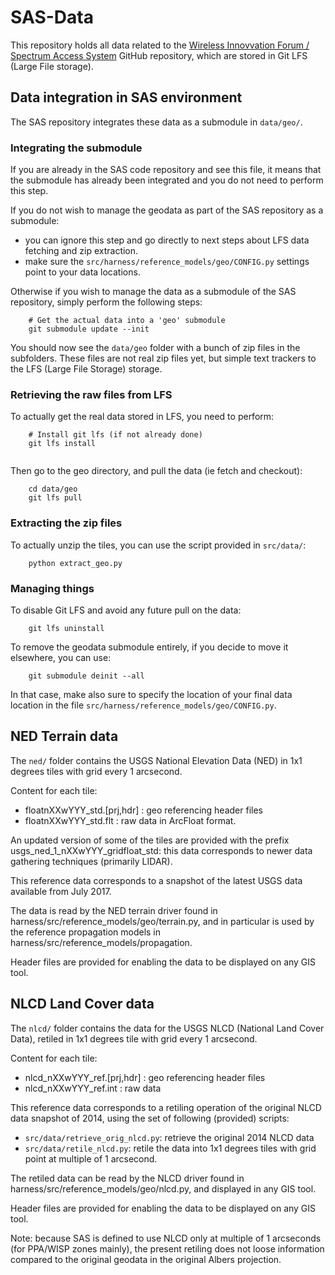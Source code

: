 # SAS-Data

This repository holds all data related to the [Wireless Innovvation Forum / Spectrum Access System](https://github.com/Wireless-Innovation-Forum/Spectrum-Access-System) GitHub repository,
which are stored in Git LFS (Large File storage).

## Data integration in SAS environment

The SAS repository integrates these data as a submodule in `data/geo/`.

### Integrating the submodule
If you are already in the SAS code repository and see this file, it means that the submodule
has already been integrated and you do not need to perform this step.

If you do not wish to manage the geodata as part of the SAS repository as a submodule:

 - you can ignore this step and go directly to next steps about LFS data fetching
 and zip extraction.
 - make sure the `src/harness/reference_models/geo/CONFIG.py` settings point
 to your data locations.

Otherwise if you wish to manage the data as a submodule of the SAS repository, 
simply perform the following steps:

```
    # Get the actual data into a 'geo' submodule
    git submodule update --init
```

You should now see the `data/geo` folder with a bunch of zip files in the subfolders. 
These files are not real zip files yet, but simple text trackers to the LFS (Large File Storage) storage.

### Retrieving the raw files from LFS

To actually get the real data stored in LFS, you need to perform:

```
    # Install git lfs (if not already done)
    git lfs install
    
```

Then go to the geo directory, and pull the data (ie fetch and checkout):

```
    cd data/geo
    git lfs pull
```

### Extracting the zip files

To actually unzip the tiles, you can use the script provided in `src/data/`:

```
    python extract_geo.py
```

### Managing things

To disable Git LFS and avoid any future pull on the data:

```
    git lfs uninstall
```

To remove the geodata submodule entirely, if you decide to move it elsewhere, you can use:

```
    git submodule deinit --all
```

In that case, make also sure to specify the location of your final data location in the file
`src/harness/reference_models/geo/CONFIG.py`.


## NED Terrain data

The `ned/` folder contains the USGS National Elevation Data (NED) in 1x1 degrees tiles with grid every 1 arcsecond.

Content for each tile:

  - floatnXXwYYY_std.[prj,hdr] : geo referencing header files
  - floatnXXwYYY_std.flt : raw data in ArcFloat format.

An updated version of some of the tiles are provided with the prefix usgs_ned_1_nXXwYYY_gridfloat_std: 
this data corresponds to newer data gathering techniques (primarily LIDAR).

This reference data corresponds to a snapshot of the latest USGS data available from July 2017.

The data is read by the NED terrain driver found in harness/src/reference_models/geo/terrain.py, 
and in particular is used by the reference propagation models in harness/src/reference_models/propagation.

Header files are provided for enabling the data to be displayed on any GIS tool.

## NLCD Land Cover data

The `nlcd/` folder contains the data for the USGS NLCD (National Land Cover Data), retiled in 1x1 degrees tile with grid every 1 arcsecond.

Content for each tile:

  - nlcd_nXXwYYY_ref.[prj,hdr] : geo referencing header files
  - nlcd_nXXwYYY_ref.int : raw data

This reference data corresponds to a retiling operation of the original NLCD data snapshot of 2014, 
using the set of following (provided) scripts:

 - `src/data/retrieve_orig_nlcd.py`: retrieve the original 2014 NLCD data
 - `src/data/retile_nlcd.py`: retile the data into 1x1 degrees tiles with grid point at multiple of 1 arcsecond.

The retiled data can be read by the NLCD driver found in harness/src/reference_models/geo/nlcd.py, and displayed in any GIS tool.

Header files are provided for enabling the data to be displayed on any GIS tool.

Note: because SAS is defined to use NLCD only at multiple of 1 arcseconds (for PPA/WISP zones mainly), the present retiling 
does not loose information compared to the original geodata in the original Albers projection.



